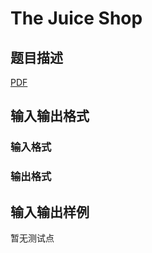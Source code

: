 # The Juice Shop

## 题目描述

[problemUrl]: https://uva.onlinejudge.org/index.php?option=com_onlinejudge&Itemid=8&category=246&page=show_problem&problem=3619

[PDF](https://uva.onlinejudge.org/external/11/p1178.pdf)

## 输入输出格式

### 输入格式

### 输出格式

## 输入输出样例

暂无测试点

